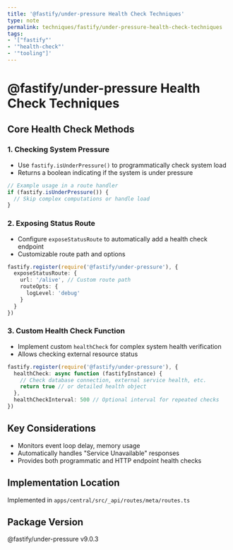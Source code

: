 ```yaml
---
title: '@fastify/under-pressure Health Check Techniques'
type: note
permalink: techniques/fastify/under-pressure-health-check-techniques
tags:
- '["fastify"'
- '"health-check"'
- '"tooling"]'
---
```


# @fastify/under-pressure Health Check Techniques

## Core Health Check Methods

### 1. Checking System Pressure
- Use `fastify.isUnderPressure()` to programmatically check system load
- Returns a boolean indicating if the system is under pressure

```typescript
// Example usage in a route handler
if (fastify.isUnderPressure()) {
  // Skip complex computations or handle load
}
```

### 2. Exposing Status Route
- Configure `exposeStatusRoute` to automatically add a health check endpoint
- Customizable route path and options

```typescript
fastify.register(require('@fastify/under-pressure'), {
  exposeStatusRoute: {
    url: '/alive', // Custom route path
    routeOpts: {
      logLevel: 'debug'
    }
  }
})
```

### 3. Custom Health Check Function
- Implement custom `healthCheck` for complex system health verification
- Allows checking external resource status

```typescript
fastify.register(require('@fastify/under-pressure'), {
  healthCheck: async function (fastifyInstance) {
    // Check database connection, external service health, etc.
    return true // or detailed health object
  },
  healthCheckInterval: 500 // Optional interval for repeated checks
})
```

## Key Considerations
- Monitors event loop delay, memory usage
- Automatically handles "Service Unavailable" responses
- Provides both programmatic and HTTP endpoint health checks

## Implementation Location
Implemented in `apps/central/src/_api/routes/meta/routes.ts`

## Package Version
@fastify/under-pressure v9.0.3